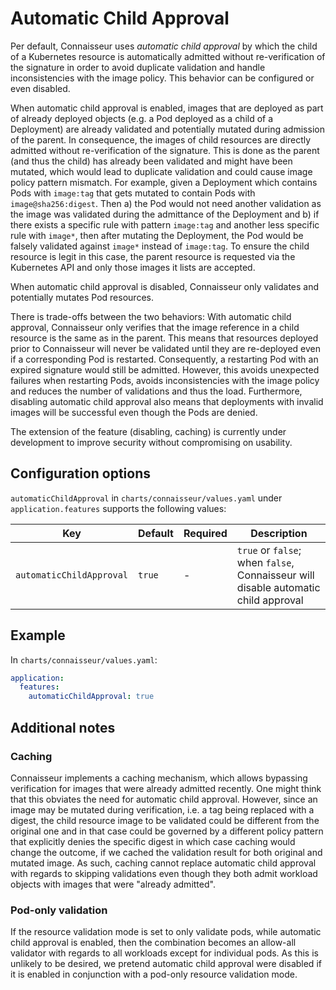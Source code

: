 # Automatic Child Approval

Per default, Connaisseur uses *automatic child approval* by which the child of a Kubernetes resource is automatically admitted without re-verification of the signature in order to avoid duplicate validation and handle inconsistencies with the image policy.
This behavior can be configured or even disabled.

When automatic child approval is enabled, images that are deployed as part of already deployed objects (e.g. a Pod deployed as a child of a Deployment) are already validated and potentially mutated during admission of the parent.
In consequence, the images of child resources are directly admitted without re-verification of the signature.
This is done as the parent (and thus the child) has already been validated and might have been mutated, which would lead to duplicate validation and could cause image policy pattern mismatch.
For example, given a Deployment which contains Pods with `image:tag` that gets mutated to contain Pods with `image@sha256:digest`.
Then a) the Pod would not need another validation as the image was validated during the admittance of the Deployment and b) if there exists a specific rule with pattern `image:tag` and another less specific rule with `image*`, then after mutating the Deployment, the Pod would be falsely validated against `image*` instead of `image:tag`.
To ensure the child resource is legit in this case, the parent resource is requested via the Kubernetes API and only those images it lists are accepted.

When automatic child approval is disabled, Connaisseur only validates and potentially mutates Pod resources.

There is trade-offs between the two behaviors:
With automatic child approval, Connaisseur only verifies that the image reference in a child resource is the same as in the parent.
This means that resources deployed prior to Connaisseur will never be validated until they are re-deployed even if a corresponding Pod is restarted.
Consequently, a restarting Pod with an expired signature would still be admitted.
However, this avoids unexpected failures when restarting Pods, avoids inconsistencies with the image policy and reduces the number of validations and thus the load.
Furthermore, disabling automatic child approval also means that deployments with invalid images will be successful even though the Pods are denied.

The extension of the feature (disabling, caching) is currently under development to improve security without compromising on usability.

## Configuration options

`automaticChildApproval` in `charts/connaisseur/values.yaml` under `application.features` supports the following values:

| Key | Default | Required | Description |
| - | - | - | - |
| `automaticChildApproval` | `true` | - | `true` or `false`; when `false`, Connaisseur will disable automatic child approval |

## Example

In `charts/connaisseur/values.yaml`:

```yaml
application:
  features:
    automaticChildApproval: true
```

## Additional notes

### Caching

Connaisseur implements a caching mechanism, which allows bypassing verification for images that were already admitted recently.
One might think that this obviates the need for automatic child approval.
However, since an image may be mutated during verification, i.e. a tag being replaced with a digest, the child resource image to be validated could be different from the original one and in that case could be governed by a different policy pattern that explicitly denies the specific digest in which case caching would change the outcome, if we cached the validation result for both original and mutated image.
As such, caching cannot replace automatic child approval with regards to skipping validations even though they both admit workload objects with images that were "already admitted".


### Pod-only validation

If the resource validation mode is set to only validate pods, while automatic child approval is enabled, then the combination becomes an allow-all validator with regards to all workloads except for individual pods.
As this is unlikely to be desired, we pretend automatic child approval were disabled if it is enabled in conjunction with a pod-only resource validation mode.
